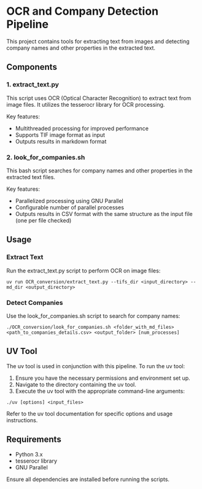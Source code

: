 # OCR and Company Detection Pipeline

This project contains tools for extracting text from images and detecting company names and other properties in the extracted text.

## Components

### 1. extract_text.py

This script uses OCR (Optical Character Recognition) to extract text from image files. It utilizes the tesserocr library for OCR processing.

Key features:
- Multithreaded processing for improved performance
- Supports TIF image format as input
- Outputs results in markdown format

### 2. look_for_companies.sh

This bash script searches for company names and other properties in the extracted text files.

Key features:
- Parallelized processing using GNU Parallel
- Configurable number of parallel processes
- Outputs results in CSV format with the same structure as the input file (one per file checked)

## Usage

### Extract Text

Run the extract_text.py script to perform OCR on image files:

`uv run OCR_conversion/extract_text.py --tifs_dir <input_directory> --md_dir <output_directory>`

### Detect Companies

Use the look_for_companies.sh script to search for company names:

`./OCR_conversion/look_for_companies.sh <folder_with_md_files> <path_to_companies_details.csv> <output_folder> [num_processes]`


## UV Tool

The uv tool is used in conjunction with this pipeline. To run the uv tool:

1. Ensure you have the necessary permissions and environment set up.
2. Navigate to the directory containing the uv tool.
3. Execute the uv tool with the appropriate command-line arguments:

`./uv [options] <input_files>`

Refer to the uv tool documentation for specific options and usage instructions.

## Requirements

- Python 3.x
- tesserocr library
- GNU Parallel

Ensure all dependencies are installed before running the scripts.
